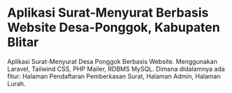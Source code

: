 # Aplikasi Surat-Menyurat Berbasis Website Desa-Ponggok, Kabupaten Blitar
Aplikasi Surat-Menyurat Desa Ponggok Berbasis Website. Menggunakan Laravel, Tailwind CSS, PHP Mailer, RDBMS MySQL. Dimana didalamnya ada fitur: Halaman Pendaftaran Pemberkasan Surat, Halaman Admin, Halaman Lurah.
